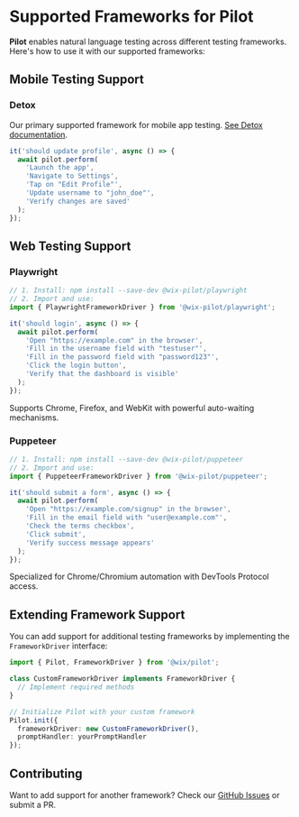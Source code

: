 # Supported Frameworks for Pilot

**Pilot** enables natural language testing across different testing frameworks. Here's how to use it with our supported frameworks:

## Mobile Testing Support

### Detox

Our primary supported framework for mobile app testing. [See Detox documentation](https://wix.github.io/Detox/docs/).

```js
it('should update profile', async () => {
  await pilot.perform(
    'Launch the app',
    'Navigate to Settings',
    'Tap on "Edit Profile"',
    'Update username to "john_doe"',
    'Verify changes are saved'
  );
});
```

## Web Testing Support

### Playwright

```js
// 1. Install: npm install --save-dev @wix-pilot/playwright
// 2. Import and use:
import { PlaywrightFrameworkDriver } from '@wix-pilot/playwright';

it('should login', async () => {
  await pilot.perform(
    'Open "https://example.com" in the browser',
    'Fill in the username field with "testuser"',
    'Fill in the password field with "password123"',
    'Click the login button',
    'Verify that the dashboard is visible'
  );
});
```

Supports Chrome, Firefox, and WebKit with powerful auto-waiting mechanisms.

### Puppeteer

```js
// 1. Install: npm install --save-dev @wix-pilot/puppeteer
// 2. Import and use:
import { PuppeteerFrameworkDriver } from '@wix-pilot/puppeteer';

it('should submit a form', async () => {
  await pilot.perform(
    'Open "https://example.com/signup" in the browser',
    'Fill in the email field with "user@example.com"',
    'Check the terms checkbox',
    'Click submit',
    'Verify success message appears'
  );
});
```

Specialized for Chrome/Chromium automation with DevTools Protocol access.

## Extending Framework Support

You can add support for additional testing frameworks by implementing the `FrameworkDriver` interface:

```typescript
import { Pilot, FrameworkDriver } from '@wix/pilot';

class CustomFrameworkDriver implements FrameworkDriver {
  // Implement required methods
}

// Initialize Pilot with your custom framework
Pilot.init({
  frameworkDriver: new CustomFrameworkDriver(),
  promptHandler: yourPromptHandler
});
```

## Contributing

Want to add support for another framework? Check our [GitHub Issues](https://github.com/wix-incubator/pilot/issues) or submit a PR.
